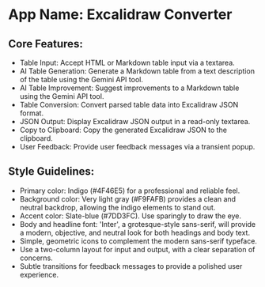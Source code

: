 # **App Name**: Excalidraw Converter

## Core Features:

- Table Input: Accept HTML or Markdown table input via a textarea.
- AI Table Generation: Generate a Markdown table from a text description of the table using the Gemini API tool.
- AI Table Improvement: Suggest improvements to a Markdown table using the Gemini API tool.
- Table Conversion: Convert parsed table data into Excalidraw JSON format.
- JSON Output: Display Excalidraw JSON output in a read-only textarea.
- Copy to Clipboard: Copy the generated Excalidraw JSON to the clipboard.
- User Feedback: Provide user feedback messages via a transient popup.

## Style Guidelines:

- Primary color: Indigo (#4F46E5) for a professional and reliable feel.
- Background color: Very light gray (#F9FAFB) provides a clean and neutral backdrop, allowing the indigo elements to stand out.
- Accent color: Slate-blue (#7DD3FC). Use sparingly to draw the eye.
- Body and headline font: 'Inter', a grotesque-style sans-serif, will provide a modern, objective, and neutral look for both headings and body text.
- Simple, geometric icons to complement the modern sans-serif typeface.
- Use a two-column layout for input and output, with a clear separation of concerns.
- Subtle transitions for feedback messages to provide a polished user experience.
